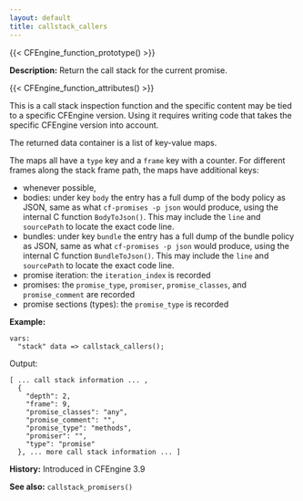 ```yaml
---
layout: default
title: callstack_callers
---
```


{{< CFEngine_function_prototype() >}}

**Description:** Return the call stack for the current promise.

{{< CFEngine_function_attributes() >}}

This is a call stack inspection function and the specific content may be tied
to a specific CFEngine version. Using it requires writing code that takes the
specific CFEngine version into account.

The returned data container is a list of key-value maps.

The maps all have a `type` key and a `frame` key with a counter. For different
frames along the stack frame path, the maps have additional keys:

- whenever possible,
- bodies: under key `body` the entry has a full dump of the body policy as JSON, same as what `cf-promises -p json` would produce, using the internal C function `BodyToJson()`. This may include the `line` and `sourcePath` to locate the exact code line.
- bundles: under key `bundle` the entry has a full dump of the bundle policy as JSON, same as what `cf-promises -p json` would produce, using the internal C function `BundleToJson()`. This may include the `line` and `sourcePath` to locate the exact code line.
- promise iteration: the `iteration_index` is recorded
- promises: the `promise_type`, `promiser`, `promise_classes`, and `promise_comment` are recorded
- promise sections (types): the `promise_type` is recorded

**Example:**

```cf3
vars:
  "stack" data => callstack_callers();
```

Output:

```
[ ... call stack information ... ,
  {
    "depth": 2,
    "frame": 9,
    "promise_classes": "any",
    "promise_comment": "",
    "promise_type": "methods",
    "promiser": "",
    "type": "promise"
  }, ... more call stack information ... ]
```

**History:** Introduced in CFEngine 3.9

**See also:** `callstack_promisers()`
